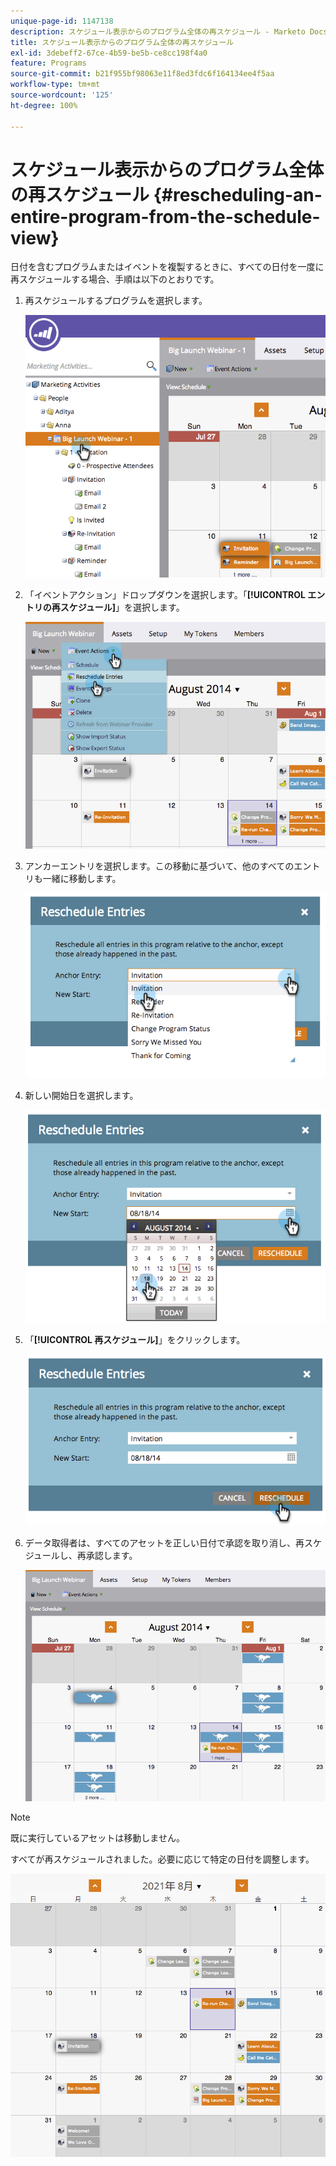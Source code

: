 ```yaml
---
unique-page-id: 1147138
description: スケジュール表示からのプログラム全体の再スケジュール - Marketo Docs - 製品ドキュメント
title: スケジュール表示からのプログラム全体の再スケジュール
exl-id: 3debeff2-67ce-4b59-be5b-ce8cc198f4a0
feature: Programs
source-git-commit: b21f955bf98063e11f8ed3fdc6f164134ee4f5aa
workflow-type: tm+mt
source-wordcount: '125'
ht-degree: 100%

---
```


# スケジュール表示からのプログラム全体の再スケジュール {#rescheduling-an-entire-program-from-the-schedule-view}

日付を含むプログラムまたはイベントを複製するときに、すべての日付を一度に再スケジュールする場合、手順は以下のとおりです。

1. 再スケジュールするプログラムを選択します。

   ![](assets/image2014-9-23-15-3a15-3a18.png)

1. 「イベントアクション」ドロップダウンを選択します。「**[!UICONTROL エントリの再スケジュール]**」を選択します。

   ![](assets/image2014-9-23-15-3a15-3a53.png)

1. アンカーエントリを選択します。この移動に基づいて、他のすべてのエントリも一緒に移動します。

   ![](assets/image2014-9-23-15-3a18-3a23.png)

1. 新しい開始日を選択します。

   ![](assets/image2014-9-23-15-3a18-3a37.png)

1. 「**[!UICONTROL 再スケジュール]**」をクリックします。

   ![](assets/image2014-9-23-15-3a18-3a54.png)

1. データ取得者は、すべてのアセットを正しい日付で承認を取り消し、再スケジュールし、再承認します。

   ![](assets/image2014-9-23-15-3a19-3a1.png)

>[!NOTE]
>
>既に実行しているアセットは移動しません。

すべてが再スケジュールされました。必要に応じて特定の日付を調整します。

![](assets/image2014-9-23-15-3a19-3a58.png)
